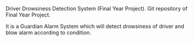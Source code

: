 Driver Drowsiness Detection System (Final Year Project).
Git repository of Final Year Project.

It is a Guardian Alarm System which will detect drowsiness of driver and blow alarm according to condition.
